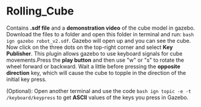 # Rolling_Cube
Contains **.sdf file** and a **demonstration video** of the cube model in gazebo.
Download the files to a folder and open this folder in terminal and run: 
``bash
ign gazebo robot_v2.sdf``. Gazebo will open up and you can see the cube. Now click on the three dots on the top-right corner and select **Key Publisher**. This plugin allows gazebo to use keyboard signals for cube movements.Press the **play button** and then use "w" or "s" to rotate the wheel forward or backward. Wait a little before pressing the **opposite direction** key, which will cause the cube to topple in the direction of the initial key press.

(Optional): Open another terminal and use the code ``bash ign topic -e -t /keyboard/keypress`` to get **ASCII** values of the keys you press in Gazebo.
